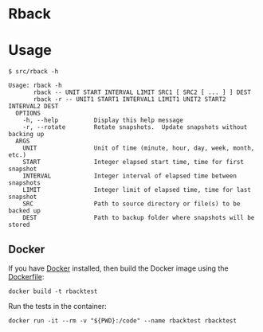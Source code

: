 # Rback

# Usage

```console
$ src/rback -h

Usage: rback -h
       rback -- UNIT START INTERVAL LIMIT SRC1 [ SRC2 [ ... ] ] DEST
       rback -r -- UNIT1 START1 INTERVAL1 LIMIT1 UNIT2 START2 INTERVAL2 DEST
  OPTIONS
    -h, --help          Display this help message
    -r, --rotate        Rotate snapshots.  Update snapshots without backing up
  ARGS
    UNIT                Unit of time (minute, hour, day, week, month, etc.)
    START               Integer elapsed start time, time for first snapshot
    INTERVAL            Integer interval of elapsed time between snapshots
    LIMIT               Integer limit of elapsed time, time for last snapshot
    SRC                 Path to source directory or file(s) to be backed up
    DEST                Path to backup folder where snapshots will be stored
```

## Docker

If you have [Docker](https://docker.com) installed, then build the Docker image using the [Dockerfile](Dockerfile):

```
docker build -t rbacktest
```

Run the tests in the container:

```
docker run -it --rm -v "${PWD}:/code" --name rbacktest rbacktest
```
